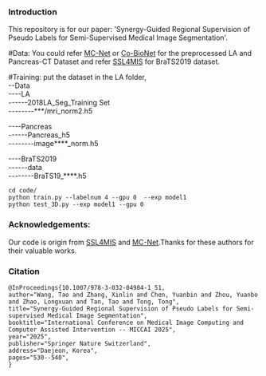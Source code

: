 
### Introduction
This repository is for our paper: 'Synergy-Guided Regional Supervision of Pseudo Labels for Semi-Supervised Medical Image Segmentation'.

#Data:
You could refer [MC-Net](https://github.com/ycwu1997/MC-Net) or [Co-BioNet](https://github.com/himashi92/Co-BioNet) for the preprocessed LA and Pancreas-CT Dataset and refer [SSL4MIS](https://github.com/HiLab-git/SSL4MIS) for BraTS2019 dataset.

#Training:
put the dataset in the LA folder,   
--Data   
----LA   
------2018LA_Seg_Training Set  
--------***/mri_norm2.h5  
     
----Pancreas    
------Pancreas_h5    
--------image****_norm.h5    

----BraTS2019    
------data   
--------BraTS19_****.h5   
    
```
cd code/
python train.py --labelnum 4 --gpu 0  --exp model1     
python test_3D.py --exp model1 --gpu 0     
```
      
### Acknowledgements:
Our code is origin from [SSL4MIS](https://github.com/HiLab-git/SSL4MIS) and [MC-Net](https://https://github.com/ycwu1997/MC-Net).Thanks for these authors for their valuable works.

### Citation
```
@InProceedings{10.1007/978-3-032-04984-1_51,
author="Wang, Tao and Zhang, Xinlin and Chen, Yuanbin and Zhou, Yuanbo and Zhao, Longxuan and Tan, Tao and Tong, Tong",
title="Synergy-Guided Regional Supervision of Pseudo Labels for Semi-supervised Medical Image Segmentation",
booktitle="International Conference on Medical Image Computing and Computer Assisted Intervention -- MICCAI 2025",
year="2025",
publisher="Springer Nature Switzerland",
address="Daejeon, Korea",
pages="530--540",
}
```

